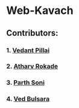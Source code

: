 # Web-Kavach
## Contributors:
### 1. [Vedant Pillai](https://github.com/Codewith-Vedant)
### 2. [Atharv Rokade](https://github.com/Atharv834)
### 3. [Parth Soni](https://github.com/parth812004)
### 4. [Ved Bulsara](https://github.com/vedbulsara04)
